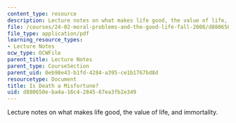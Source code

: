 ```yaml
---
content_type: resource
description: Lecture notes on what makes life good, the value of life, and immortality.
file: /courses/24-02-moral-problems-and-the-good-life-fall-2008/d880650eba4a16c4284567ea3fb2e349_lec_05.pdf
file_type: application/pdf
learning_resource_types:
- Lecture Notes
ocw_type: OCWFile
parent_title: Lecture Notes
parent_type: CourseSection
parent_uid: 0eb98e43-b1fd-4284-a395-ce1b1767bd8d
resourcetype: Document
title: Is Death a Misfortune?
uid: d880650e-ba4a-16c4-2845-67ea3fb2e349
---
```

Lecture notes on what makes life good, the value of life, and immortality.

